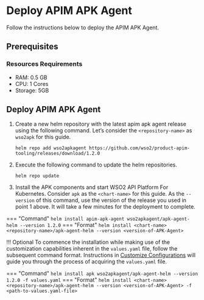 # Deploy APIM APK Agent

Follow the instructions below to deploy the APIM APK Agent.

## Prerequisites
 
### Resources Requirements

- RAM: 0.5 GB
- CPU: 1 Cores
- Storage: 5GB

## Deploy APIM APK Agent


1. Create a new helm repository with the latest apim apk agent release using the following command. Let’s consider the ```<repository-name>``` as ```wso2apk``` for this guide.

    ```console
    helm repo add wso2apkagent https://github.com/wso2/product-apim-tooling/releases/download/1.2.0
    ```

2. Execute the following command to update the helm repositories.

    ```console
    helm repo update
    ```

3. Install the APK components and start WSO2 API Platform For Kubernetes. Consider ```apk``` as the ```<chart-name>``` for this guide. As the ```--version``` of this command, use the version of the release you used in point 1 above. It will take a few minutes for the deployment to complete.

=== "Command"
    ```
    helm install apim-apk-agent wso2apkagent/apk-agent-helm --version 1.2.0
    ```
=== "Format"
    ```
    helm install <chart-name> <repository-name>/apk-agent-helm --version <version-of-APK-Agent>
    ```

!!! Optional
To commence the installation while making use of the customization capabilities inherent in the `values.yaml` file, follow the subsequent command format. Instructions in [Customize Configurations](../setup/Customize-Configurations.md) will guide you through the process of acquiring the `values.yaml` file.

=== "Command"
    ```
    helm install apk wso2apkagent/apk-agent-helm --version 1.2.0 -f values.yaml
    ```
=== "Format"
    ```
    helm install <chart-name> <repository-name>/apk-agent-helm --version <version-of-APK-Agent> -f <path-to-values.yaml-file>
    ```
